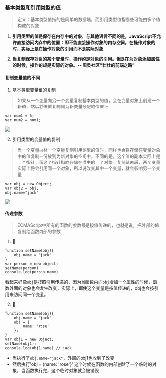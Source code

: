 ### 基本类型和引用类型的值
> 定义：基本类型值指的是简单的数据端，而引用类型值指哪些可能由多个值构成的对象

1. **引用类型的值是保存在内存中的对象。与其他语言不同的是，JavaScript不允许直接访问内存中的位置：即不能直接操作对象的内存空间。在操作对象的时，实际上是在操作对象的引用而不是实际对象**

2. **当复制保存对象的某个变量时，操作的是对象的引用。但是在为对象添加属性的时候，操作的却是实际的对象。-- 图灵社区“壮壮的前端之路”**

#### 复制变量值的不同

1. 基本类型变量值的复制

> 如果从一个变量向另一个变量复制基本类型的值，会在变量对象上创建一个新值，然后将该值复制到为新变量分配的位置上

```
var num1 = 5;
var num2 = num1;
```
![](https://github.com/4lQuiorrA/frontEnd-base/blob/master/image/%E6%9C%AA%E5%91%BD%E5%90%8D%E6%96%87%E4%BB%B6.png)

2. 引用类型的变量值的复制

> 当一个变量向林一个变量复制引用类型的值时，同样也会将存储在变量对象中的值复制一份放到为新对象的空间中。不同的是，这个值的副本实际上是一个指针，而这个指针指向存储在堆中的一个对象。复制结束后，两个变量实际上将会引用同一个对象，所以说改变其中一个变量，就会影响另一个变量

```
var obj = new Object;
var obj2 = obj;
obj.name="jack"
```

![](https://github.com/4lQuiorrA/frontEnd-base/blob/master/image/%E6%8C%89%E5%BC%95%E7%94%A8%E4%BC%A0%E9%80%92.png)

#### 传递参数

> ECMAScript中所有的函数的参数都是按值传递的，也就是说，把外部的值复制给函数内部的参数

1. 🌰
```
function setName(obj){
    obj.name = "jack"
}
var person = new object;
setName(person)
console.log(person.name)
```
看起来好像`obj`是按照引用传递的，因为当函数内向`obj`增加一个属性的时候，函数外面的对象也会发生改变，实际上，即使这个变量是按值传递的，obj也会按引用来访问同一个变量。

2. 🌰

```
function setName(obj){
    obj.name = "jack"
    obj = {
        name: 'rose'
    };
}
var obj1 = new Object;
setName(obj1);
console.log(obj1.name) // jack
```
- 当执行了`obj.name="jack"`，外部的obj1也收到了改变
- 然后执行'obj = {name: 'rose'}' 这个时候在函数的内部创建了一个临时的对象，当函数执行完，这个临时对象就会被销毁
 